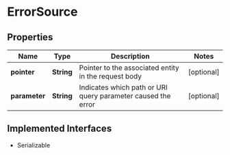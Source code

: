 

# ErrorSource


## Properties

Name | Type | Description | Notes
------------ | ------------- | ------------- | -------------
**pointer** | **String** | Pointer to the associated entity in the request body |  [optional]
**parameter** | **String** | Indicates which path or URI query parameter caused the error |  [optional]


## Implemented Interfaces

* Serializable


